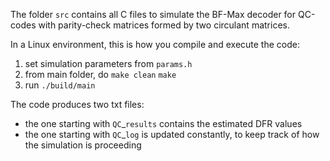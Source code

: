 The folder $\texttt{src}$ contains all C files to simulate the $\textsf{BF-Max}$ decoder for QC-codes with parity-check matrices formed by two circulant matrices.

In a Linux environment, this is how you compile and execute the code:
1) set simulation parameters from $\texttt{params.h}$
2) from main folder, do
     $\texttt{make clean}$
     $\texttt{make}$
3) run $\texttt{./build/main}$

The code produces two txt files:
- the one starting with $\texttt{QC}$\_$\texttt{results}$ contains the estimated DFR values
- the one starting with $\texttt{QC}$\_$\texttt{log}$ is updated constantly, to keep track of how the simulation is proceeding
